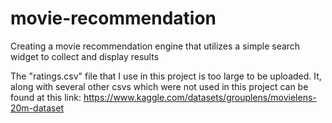 # movie-recommendation
Creating a movie recommendation engine that utilizes a simple search widget to collect and display results


The "ratings.csv" file that I use in this project is too large to be uploaded. It, along with several other csvs which were not used in this project can be found at this link:
https://www.kaggle.com/datasets/grouplens/movielens-20m-dataset
